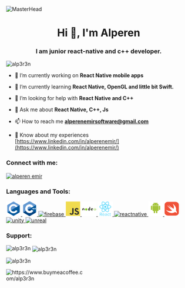 ![MasterHead](http://wonderfulengineering.com/wp-content/uploads/2016/02/red-wallpaper-12.jpg)

<h1 align="center">Hi 👋, I'm Alperen</h1>
<h3 align="center">I am junior react-native and c++ developer.</h3>

<p align="left"> <img src="https://komarev.com/ghpvc/?username=alp3r3n&label=Profile%20views&color=0e75b6&style=flat" alt="alp3r3n" /> </p>

- 🔭 I’m currently working on **React Native mobile apps**

- 🌱 I’m currently learning **React Native, OpenGL and little bit Swift.**

- 🤝 I’m looking for help with **React Native and C++**

- 💬 Ask me about **React Native, C++, Js**

- 📫 How to reach me **alperenemirsoftware@gmail.com**

- 📄 Know about my experiences [https://www.linkedin.com/in/alperenemir/](https://www.linkedin.com/in/alperenemir/)

<h3 align="left">Connect with me:</h3>
<p align="left">
<a href="https://linkedin.com/in/alperen emir" target="blank"><img align="center" src="https://raw.githubusercontent.com/rahuldkjain/github-profile-readme-generator/master/src/images/icons/Social/linked-in-alt.svg" alt="alperen emir" height="30" width="40" /></a>
</p>

<h3 align="left">Languages and Tools:</h3>
<p align="left"> <a href="https://www.cprogramming.com/" target="_blank" rel="noreferrer"> <img src="https://raw.githubusercontent.com/devicons/devicon/master/icons/c/c-original.svg" alt="c" width="40" height="40"/> </a> <a href="https://www.w3schools.com/cpp/" target="_blank" rel="noreferrer"> <img src="https://raw.githubusercontent.com/devicons/devicon/master/icons/cplusplus/cplusplus-original.svg" alt="cplusplus" width="40" height="40"/> </a> <a href="https://firebase.google.com/" target="_blank" rel="noreferrer"> <img src="https://www.vectorlogo.zone/logos/firebase/firebase-icon.svg" alt="firebase" width="40" height="40"/> </a> <a href="https://developer.mozilla.org/en-US/docs/Web/JavaScript" target="_blank" rel="noreferrer"> <img src="https://raw.githubusercontent.com/devicons/devicon/master/icons/javascript/javascript-original.svg" alt="javascript" width="40" height="40"/> </a> <a href="https://nodejs.org" target="_blank" rel="noreferrer"> <img src="https://raw.githubusercontent.com/devicons/devicon/master/icons/nodejs/nodejs-original-wordmark.svg" alt="nodejs" width="40" height="40"/> </a> <a href="https://reactjs.org/" target="_blank" rel="noreferrer"> <img src="https://raw.githubusercontent.com/devicons/devicon/master/icons/react/react-original-wordmark.svg" alt="react" width="40" height="40"/> </a> <a href="https://reactnative.dev/" target="_blank" rel="noreferrer"> <img src="https://reactnative.dev/img/header_logo.svg" alt="reactnative" width="40" height="40"/> </a> <a href="https://developer.android.com" target="_blank" rel="noreferrer"> <img src="https://raw.githubusercontent.com/devicons/devicon/master/icons/android/android-original-wordmark.svg" alt="android" width="40" height="40"/> </a> <a href="https://developer.apple.com/swift/" target="_blank" rel="noreferrer"> <img src="https://raw.githubusercontent.com/devicons/devicon/master/icons/swift/swift-original.svg" alt="swift" width="40" height="40"/> </a> <a href="https://unity.com/" target="_blank" rel="noreferrer"> <img src="https://www.vectorlogo.zone/logos/unity3d/unity3d-icon.svg" alt="unity" width="40" height="40"/> </a> <a href="https://unrealengine.com/" target="_blank" rel="noreferrer"> <img src="https://raw.githubusercontent.com/kenangundogan/fontisto/036b7eca71aab1bef8e6a0518f7329f13ed62f6b/icons/svg/brand/unreal-engine.svg" alt="unreal" width="40" height="40"/> </a> </p>

<h3 align="left">Support:</h3>

<p><img align="left" src="https://github-readme-stats.vercel.app/api/top-langs?username=alp3r3n&show_icons=true&locale=en&layout=compact" alt="alp3r3n" /></p>

<p>&nbsp;<img align="center" src="https://github-readme-stats.vercel.app/api?username=alp3r3n&show_icons=true&locale=en" alt="alp3r3n" /></p>

<p><img align="center" src="https://github-readme-streak-stats.herokuapp.com/?user=alp3r3n&" alt="alp3r3n" /></p>

<p><a href="https://www.buymeacoffee.com/https://www.buymeacoffee.com/alp3r3n"> <img align="left" src="https://cdn.buymeacoffee.com/buttons/v2/default-yellow.png" height="50" width="210" alt="https://www.buymeacoffee.com/alp3r3n" /></a></p><br><br>

